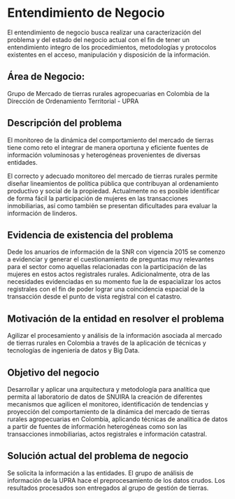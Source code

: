 # Entendimiento de Negocio

El entendimiento de negocio busca realizar una caracterización del problema y del estado del negocio actual con el fin de tener un entendimiento integro de los procedimientos, metodologías y protocolos existentes en el acceso, manipulación y disposición de la información.

## Área de Negocio:

Grupo de Mercado de tierras rurales agropecuarias en Colombia de la Dirección de Ordenamiento Territorial - UPRA

## Descripción del problema 

El monitoreo de la dinámica del comportamiento del mercado de tierras tiene como reto el integrar de manera oportuna y eficiente fuentes de información voluminosas y heterogéneas provenientes de diversas entidades.    

El correcto y adecuado monitoreo del mercado de tierras rurales permite diseñar lineamientos de política pública que contribuyan al ordenamiento productivo y social de la propiedad.  Actualmente no es posible identificar de forma fácil la participación de mujeres en las transacciones inmobiliarias, así como también se presentan dificultades para evaluar la información de linderos. 

## Evidencia de existencia del problema

Dede los anuarios de información de la SNR con vigencia 2015 se comenzo a evidenciar y generar el cuestionamiento de preguntas muy relevantes para el sector como aquellas relacionadas con la participación de las mujeres en estos actos registrales rurales. Adicionalmente, otra de las necesidades evidenciadas en su momento fue la de espacializar los actos registrales con el fin de poder lograr una coincidencia espacial de la transacción desde el punto de vista registral con el catastro.


## Motivación de la entidad en resolver el problema

Agilizar el procesamiento y análisis de la información asociada al mercado de tierras rurales en Colombia a través de la aplicación de técnicas y tecnologías de ingeniería de datos y Big Data. 


## Objetivo del negocio

Desarrollar y aplicar una arquitectura y metodología para analítica que permita al laboratorio de datos de SNUIRA la creación de diferentes mecanismos que agilicen el monitoreo, identificación de tendencias y proyección del comportamiento de la dinámica del mercado de tierras rurales agropecuarias en Colombia, aplicando técnicas de analítica de datos a partir de fuentes de información heterogéneas como son las transacciones inmobiliarias, actos registrales e información catastral.

## Solución actual del problema de negocio

Se solicita la información a las entidades.  El grupo de análisis de información de la UPRA hace el preprocesamiento de los datos crudos. Los resultados procesados son entregados al grupo de gestión de tierras.